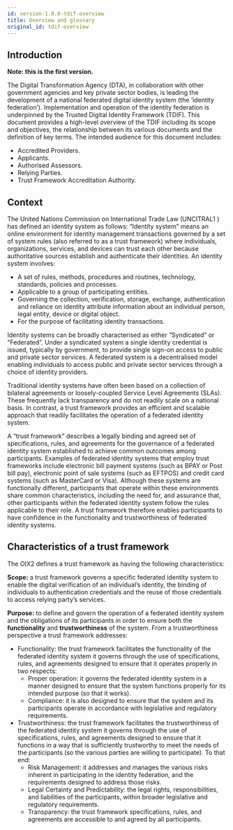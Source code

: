 ```yaml
---
id: version-1.0.0-tdif-overview
title: Overview and glossary
original_id: tdif-overview
---
```


## Introduction

**Note: this is the first version.**

The Digital Transformation Agency (DTA), in collaboration with other government
agencies and key private sector bodies, is leading the development of a national
federated digital identity system (the ‘identity federation’). Implementation and
operation of the identity federation is underpinned by the Trusted Digital Identity
Framework (TDIF). This document provides a high-level overview of the TDIF
including its scope and objectives, the relationship between its various documents
and the definition of key terms.
The intended audience for this document includes:

- Accredited Providers.
- Applicants.
- Authorised Assessors.
- Relying Parties.
- Trust Framework Accreditation Authority.

## Context

The United Nations Commission on International Trade Law (UNCITRAL1
) has
defined an identity system as follows:
“Identity system” means an online environment for identity management transactions
governed by a set of system rules (also referred to as a trust framework) where
individuals, organizations, services, and devices can trust each other because
authoritative sources establish and authenticate their identities. An identity system
involves:

- A set of rules, methods, procedures and routines, technology, standards, policies
  and processes.
- Applicable to a group of participating entities.
- Governing the collection, verification, storage, exchange, authentication and
  reliance on identity attribute information about an individual person, legal entity,
  device or digital object.
- For the purpose of facilitating identity transactions.

Identity systems can be broadly characterised as either “Syndicated” or “Federated”.
Under a syndicated system a single identity credential is issued, typically by
government, to provide single sign-on access to public and private sector services. A
federated system is a decentralised model enabling individuals to access public and
private sector services through a choice of identity providers.

Traditional identity systems have often been based on a collection of bilateral
agreements or loosely-coupled Service Level Agreements (SLAs). These frequently
lack transparency and do not readily scale on a national basis. In contrast, a trust
framework provides an efficient and scalable approach that readily facilitates the
operation of a federated identity system.

A “trust framework” describes a legally binding and agreed set of specifications, rules,
and agreements for the governance of a federated identity system established to
achieve common outcomes among participants. Examples of federated identity
systems that employ trust frameworks include electronic bill payment systems (such as BPAY or Post bill pay), electronic point of sale systems (such as EFTPOS) and
credit card systems (such as MasterCard or Visa). Although these systems are
functionally different, participants that operate within these environments share
common characteristics, including the need for, and assurance that, other participants
within the federated identity system follow the rules applicable to their role. A trust
framework therefore enables participants to have confidence in the functionality and
trustworthiness of federated identity systems.

## Characteristics of a trust framework

The OIX2 defines a trust framework as having the following characteristics:

**Scope:** a trust framework governs a specific federated identity system to enable the
digital verification of an individual’s identity, the binding of individuals to authentication
credentials and the reuse of those credentials to access relying party’s services.

**Purpose:** to define and govern the operation of a federated identity system and the
obligations of its participants in order to ensure both the **functionality** and **trustworthiness** of the system. From a trustworthiness perspective a trust framework
addresses:

- Functionality: the trust framework facilitates the functionality of the federated
  identity system it governs through the use of specifications, rules, and
  agreements designed to ensure that it operates properly in two respects:
  - Proper operation: it governs the federated identity system in a manner
    designed to ensure that the system functions properly for its intended
    purpose (so that it works).
  - Compliance: it is also designed to ensure that the system and its participants
    operate in accordance with legislative and regulatory requirements.
- Trustworthiness: the trust framework facilitates the trustworthiness of the
  federated identity system it governs through the use of specifications, rules, and
  agreements designed to ensure that it functions in a way that is sufficiently
  trustworthy to meet the needs of the participants (so the various parties are
  willing to participate). To that end:
  - Risk Management: it addresses and manages the various risks inherent in
    participating in the identity federation, and the requirements designed to
    address those risks.
  - Legal Certainty and Predictability: the legal rights, responsibilities, and
    liabilities of the participants, within broader legislative and regulatory
    requirements.
  - Transparency: the trust framework specifications, rules, and agreements are
    accessible to and agreed by all participants.
